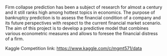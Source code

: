 Firm collapse prediction has been a subject of research for almost a century and it still ranks high among hottest topics in economics. The purpose of bankruptcy prediction is to assess the financial condition of a company and its future perspectives with respect to the current financial market scenario.
The aim of this project is to develop a predictive model that combines various econometric measures and allows to foresee the financial distress of a firm. 

Kaggle Competition link: https://www.kaggle.com/c/mgmt571/data

